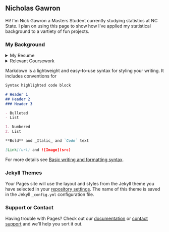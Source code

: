 ## Nicholas Gawron

Hi! I'm Nick Gawron a Masters Student currently studying statistics at NC State. I plan on using this page to show how I've applied my statistical background to a vartiety of fun projects. 

### My Background


<details><summary>My Resume</summary>
<p>



</p>
</details>





<details><summary>Relevant Coursework</summary>
<p>

  - ST 554: Big Data Analysis in Python with PySpark 
  - ST 563: Statistical Leaning
  - ST 546: Probabality and Stochastic Processes (w/ Measure Theory)
  - ST 537: Multivariate and Longitudinal Data Analysis 
  - ST 503: Fundamentals of Linear Models and Regression

</p>
</details>



Markdown is a lightweight and easy-to-use syntax for styling your writing. It includes conventions for

```markdown
Syntax highlighted code block

# Header 1
## Header 2
### Header 3

- Bulleted
- List

1. Numbered
2. List

**Bold** and _Italic_ and `Code` text

[Link](url) and ![Image](src)
```

For more details see [Basic writing and formatting syntax](https://docs.github.com/en/github/writing-on-github/getting-started-with-writing-and-formatting-on-github/basic-writing-and-formatting-syntax).

### Jekyll Themes

Your Pages site will use the layout and styles from the Jekyll theme you have selected in your [repository settings](https://github.com/ncgawron/ncgawron.github.io/settings/pages). The name of this theme is saved in the Jekyll `_config.yml` configuration file.

### Support or Contact

Having trouble with Pages? Check out our [documentation](https://docs.github.com/categories/github-pages-basics/) or [contact support](https://support.github.com/contact) and we’ll help you sort it out.
